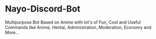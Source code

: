 # Nayo-Discord-Bot
Multipurpose Bot Based on Anime with lot's of Fun, Cool and Useful Commands like Anime, Hentai, Administration, Moderation, Economy and More...
